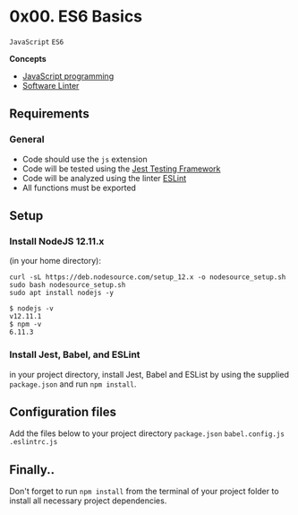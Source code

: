 # 0x00. ES6 Basics
`JavaScript` `ES6`

**Concepts**
* [JavaScript programming](https://intranet.alxswe.com/concepts/852)
* [Software Linter](https://intranet.alxswe.com/concepts/542)

## Requirements
### General
* Code should use the `js` extension
* Code will be tested using the [Jest Testing Framework](https://jestjs.io/)
* Code will be analyzed using the linter [ESLint](https://eslint.org/)
* All functions must be exported

## Setup
### Install NodeJS 12.11.x
(in your home directory):

```
curl -sL https://deb.nodesource.com/setup_12.x -o nodesource_setup.sh
sudo bash nodesource_setup.sh
sudo apt install nodejs -y
```

```
$ nodejs -v
v12.11.1
$ npm -v
6.11.3
```

### Install Jest, Babel, and ESLint
in your project directory, install Jest, Babel and ESList by using the supplied `package.json` and run `npm install`.

## Configuration files
Add the files below to your project directory
`package.json`
`babel.config.js`
`.eslintrc.js`

## Finally..
Don't forget to run `npm install` from the terminal of your project folder to install all necessary project dependencies.

